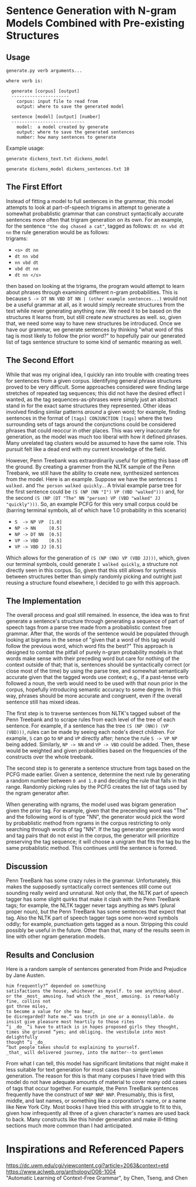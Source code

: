# Sentence Generation with N-gram Models Combined with Pre-existing Structures

## Usage

```
generate.py verb arguments...

where verb is:

  generate [corpus] [output]
  ----------------------
    corpus: input file to read from
    output: where to save the generated model

  sentence [model] [output] [number]
  ----------------------------
    model:  a model created by generate
    output: where to save the generated sentences
    number: how many sentences to generate
```

Example usage:

`generate dickens_text.txt dickens_model`  

`generate dickens_model dickens_sentences.txt 10`

## The First Effort

Instead of fitting a model to full sentences in the grammar, this model
attempts to look at part-of-speech trigrams in attempt to generate a
somewhat probablistic grammar that can construct syntactically accurate
sentences more often that trigram generation on its own. For an example,
for the sentence `"the dog chased a cat"`, tagged as follows: `dt nn vbd
dt nn` the rule generation would be as follows:  
trigrams:
- `<s> dt nn`
- `dt nn vbd`
- `nn vbd dt`
- `vbd dt nn`
- `dt nn </s>`

then based on looking at the trigrams, the program would attempt to learn
about phrases through examining different n-gram probabilities.  This is
because `S -> DT NN VBD DT NN | (other example sentences...)` would not be a
useful grammar at all, as it would simply recreate structures from the text
while never generating anything _new_.  We need it to be based on the
structures it learns from, but still create _new_ structures as well.  so,
given that, we need some way to have new structures be introduced.  Once we
have our grammar, we generate sentences by thinking "what word of this tag
is most likely to follow the prior word?" to hopefully pair our generated
list of tags sentence structure to some kind of semantic meaning as well.  

## The Second Effort
While that was my original idea, I quickly ran into trouble with creating
trees for sentences from a given corpus. Identifying general phrase
structures proved to be very difficult. Some approaches considered were
finding large stretches of repeated tag sequences; this did not have the
desired effect I wanted, as the tag sequences-as-phrases were simply just an
abstract stand in for the exact same structures they represented. Other
ideas involved finding similar patterns _around_ a given word; for example,
finding sentences in the format of `[tags] CONJUNCTION [tags]` where the two
surrounding sets of tags around the conjunctions could be considered phrases
that could reoccur in other places. This was very inaccurate for
generation, as the model was much too liberal with how it defined phrases.
Many unrelated tag clusters would be assumed to have the same role. This
pursuit felt like a dead end with my current knowledge of the field.

However, Penn Treebank was extraordinarily useful for getting this base off
the ground.  By creating a grammer from the NLTK sample of the Penn
Treebank, we still have the ability to create new, synthesized sentences
from the model. Here is an example.  Suppose we have the sentences `I
walked.` and `The person walked quickly.`.  A trivial example parse tree for
the first sentence could be `(S (NP (NN "I") VP (VBD "walked")))` and, for
the second `(S (NP (DT "The" NN "person) VP (VBD "walked" JJ "quickly")))`.
So, an example PCFG for this very small corpus could be (barring terminal
symbols, all of which have 1.0 probability in this scenario)  
- `S  -> NP VP  [1.0]`
- `NP -> NN     [0.5]`
- `NP -> DT NN  [0.5]`
- `VP -> VBD    [0.5]`
- `VP -> VBD JJ [0.5]`

Which allows for the generation of `(S (NP (NN) VP (VBD JJ)))`, which, given
our terminal symbols, could generate `I walked quickly`, a structure not
directly seen in this corpus. So, given that this still allows for synthesis
between structures better than simply randomly picking and outright just
reusing a structure found elsewhere, I decided to go with this approach.

## The Implementation

The overall process and goal still remained. In essence, the idea was to
first generate a sentence's structure through generating a sequence of part
of speech tags from a parse tree made from a probablistic context free
grammar. After that, the words of the sentence would be populated through
looking at bigrams in the sense of "given that a word of this tag would
follow the previous word, which word fits the best?" This approach is
designed to combat the pitfall of purely n-gram probability models in that
words make sense with their preceding word but care for nothing of the
context outside of that; that is, sentences should be syntactically correct
(or close most of the time) by using the parse tree, and somewhat
semantically accurate given that the tagged words use context; e.g., if a
past-tense verb followed a noun, the verb would need to be used with that
noun prior in the corpus, hopefully introducing semantic accuracy to some
degree. In this way, phrases should be more accurate and congruent, even if
the overall sentence still has mixed ideas.
  
The first step is to traverse sentences from NLTK's tagged subset of the
Penn Treebank and to scrape rules from each level of the tree of each
sentence. For example, if a sentence has the tree `(S (NP (NN)) (VP
(VBD)))`, rules can be made by seeing each node's direct children. For
example, `S` can go to `NP` and `VP` directly after; hence the rule `S -> VP
NP` being added. Similarly, `NP -> NN` and `VP -> VBD` could be added. Then,
these would be weighted and given probabilities based on the frequencies of
the constructs over the whole treebank.
  
The second step is to generate a sentence structure from tags based on the
PCFG made earlier. Given a sentence, determine the next rule by generating a
random number between `0 and 1.0` and deciding the rule that falls in that
range. Randomly picking rules by the PCFG creates the list of tags used by
the ngram generator after.
  
When generating with ngrams, the model used was bigram generation given the
prior tag. For example, given that the precending word was "The" and the
following word is of type "NN", the generator would pick the word by
probablistic method from ngrams in the corpus restricting to only searching
through words of tag "NN". If the tag generator generates word and tag pairs
that do not exist in the corpus, the generator will prioritize preserving
the tag sequence; it will choose a unigram that fits the tag bu the same
probablistic method. This continues until the sentence is formed.

## Discussion

Penn TreeBank has some crazy rules in the grammar. Unfortunately, this makes
the supposedly syntactically correct sentences still come out sounding
really weird and unnatural. Not only that, the NLTK part of speech tagger
has some slight quirks that make it clash with the Penn TreeBank tags; for
example, the NLTK tagger never tags anything as `NNPS` (plural proper noun),
but the Penn TreeBank has some sentences that expect that tag. Also the NLTK
part of speech tagger tags some non-word symbols oddly; for example,
punctuation gets tagged as a noun. Stripping this could possibly be useful
in the future. Other than that, many of the results seem in line with other
ngram generation models.

## Results and Conclusion

Here is a random sample of sentences generated from Pride and Prejudice by
Jane Austen.
  
`him frequently?” depended on something`  
`satisfactions the house, whichever as myself. to see anything about.`  
`or the _most_ amusing. had which the _most_ amusing. is remarkably fine, collins not`  
`got three miles,`  
`to become a value for she to hear,`  
`be disregarded? hate me.” was truth in one or a monosyllable. do insist give pleasure most heartily to those rites`  
`“i _do_ “i have to attack is in hopes proposed girls they thought, times she grieved “yes; and obliging. the vestibule into most delightfully`  
`thought “i _do_`  
`“but people takes should to explaining to yourself.`  
`_that_ will delivered journey, into the matter--to gentlemen`  
  
From what I can tell, this model has significant limitations that might make
it less suitable for text generation for most cases than simple ngram
generation. The reason for this is that many corpuses I have tried with this
model do not have adequate amounts of material to cover many odd cases of
tags that occur together. For example, the Penn TreeBank sentences
frequently have the construct of `NNP NNP NNP`. Presumably, this is first,
middle, and last names, or something like a corporation's name, or a name
like New York City. Most books I have tried this with struggle to fit to
this, given how infrequently all three of a given character's names are used
back to back. Many constructs like this hinder generation and make
ill-fitting sections much more common than I had anticipated.  

# Inspirations and Referenced Papers
https://dc.uwm.edu/cgi/viewcontent.cgi?article=2063&context=etd  
https://www.aclweb.org/anthology/O06-1004  
"Automatic Learning of Context-Free Grammar", by Chen, Tseng, and Chen
